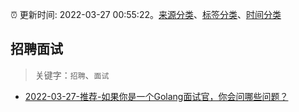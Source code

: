 :alarm_clock: 更新时间: 2022-03-27 00:55:22。[来源分类](../README.md)、[标签分类](../TAGS.md)、[时间分类](../TIMELINE.md)

## 招聘面试


> 关键字：`招聘`、`面试`



- [2022-03-27-推荐-如果你是一个Golang面试官，你会问哪些问题？](https://toutiao.io/k/yvw61mc) 